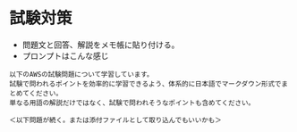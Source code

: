 # 試験対策
- 問題文と回答、解説をメモ帳に貼り付ける。
- プロンプトはこんな感じ
```
以下のAWSの試験問題について学習しています。
試験で問われるポイントを効率的に学習できるよう、体系的に日本語でマークダウン形式でまとめてください。
単なる用語の解説だけではなく、試験で問われそうなポイントも含めてください。

＜以下問題が続く。または添付ファイルとして取り込んでもいいかも＞
```


